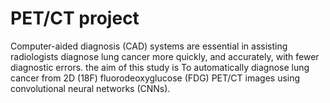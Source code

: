 # PET/CT project
Computer-aided diagnosis (CAD) systems are essential in assisting radiologists diagnose lung cancer more quickly, and accurately, with fewer diagnostic errors. the aim of this study is To automatically diagnose lung cancer from 2D (18F) fluorodeoxyglucose (FDG) PET/CT images using convolutional neural networks (CNNs).
